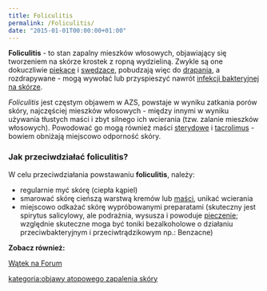 ```yaml
---
title: Foliculitis
permalink: /Foliculitis/
date: "2015-01-01T00:00:00+01:00"
---
```


**Foliculitis** - to stan zapalny mieszków włosowych, objawiający się tworzeniem na skórze krostek z ropną wydzieliną. Zwykle są one dokuczliwie [piekące](/atopedia/pieczenie "wikilink") i [swędzace](/atopedia/świąd "wikilink"), pobudzają więc do [drapania](/atopedia/drapanie "wikilink"), a rozdrapywane - mogą wywołać lub przyspieszyć nawrót [infekcji bakteryjnej na skórze](/atopedia/infekcja_skóry "wikilink").

*Foliculitis* jest częstym objawem w AZS, powstaje w wyniku zatkania porów skóry, najczęściej mieszków włosowych - między innymi w wyniku używania tłustych maści i zbyt silnego ich wcierania (tzw. zalanie mieszków włosowych). Powodować go mogą również maści [sterydowe](/atopedia/kortykosterydy "wikilink") i [tacrolimus](/atopedia/tacrolimus "wikilink") - bowiem obniżają miejscowo odporność skóry.

### Jak przeciwdziałać foliculitis?

W celu przeciwdziałania powstawaniu **foliculitis**, należy:

-   regularnie myć skórę (ciepła kąpiel)
-   smarować skórę cieńszą warstwą kremów lub [maści](/atopedia/Maść "wikilink"), unikać wcierania
-   miejscowo odkażać skórę wypróbowanymi preparatami (skuteczny jest spirytus salicylowy, ale podrażnia, wysusza i powoduje [pieczenie](/atopedia/Pieczenie "wikilink"); względnie skuteczne moga być toniki bezalkoholowe o działaniu przeciwbakteryjnym i przeciwtrądzikowym np.: Benzacne)

**Zobacz również:**

[Wątek na Forum](http://www.atopowe-zapalenie.pl/forum/viewtopic.php?f=3&t=4682)

[kategoria:objawy atopowego zapalenia skóry](/atopedia/kategoria:objawy_atopowego_zapalenia_skóry "wikilink")